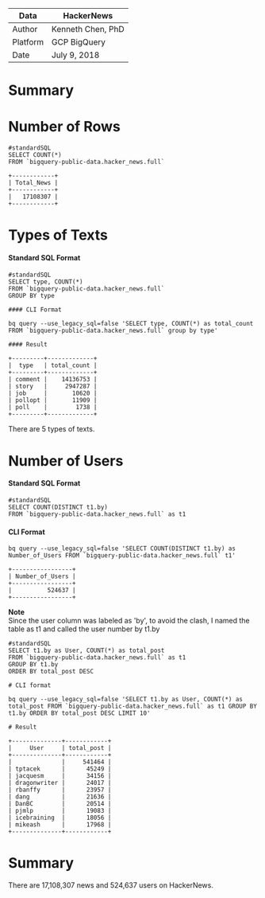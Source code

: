 |Data | HackerNews |
|---------|-------------|
|Author | Kenneth Chen, PhD|
|Platform | GCP BigQuery |
|Date | July 9, 2018 |

# Summary

# Number of Rows
```
#standardSQL
SELECT COUNT(*)
FROM `bigquery-public-data.hacker_news.full` 
```

```
+------------+
| Total_News |
+------------+
|   17108307 |
+------------+
```

# Types of Texts
#### Standard SQL Format  
```
#standardSQL  
SELECT type, COUNT(*)  
FROM `bigquery-public-data.hacker_news.full`   
GROUP BY type  

#### CLI Format  

bq query --use_legacy_sql=false 'SELECT type, COUNT(*) as total_count FROM `bigquery-public-data.hacker_news.full` group by type'

#### Result 

+---------+-------------+
|  type   | total_count |
+---------+-------------+
| comment |    14136753 |
| story   |     2947287 |
| job     |       10620 |
| pollopt |       11909 |
| poll    |        1738 |
+---------+-------------+
```
There are 5 types of texts.  

# Number of Users
#### Standard SQL Format  
```
#standardSQL
SELECT COUNT(DISTINCT t1.by)
FROM `bigquery-public-data.hacker_news.full` as t1
```

#### CLI Format  
```
bq query --use_legacy_sql=false 'SELECT COUNT(DISTINCT t1.by) as Number_of_Users FROM `bigquery-public-data.hacker_news.full` t1'
```

```
+-----------------+
| Number_of_Users |
+-----------------+
|          524637 |
+-----------------+
```

**Note**  
Since the user column was labeled as 'by', to avoid the clash, I named the table as t1 and called the user number by t1.by

```
#standardSQL
SELECT t1.by as User, COUNT(*) as total_post
FROM `bigquery-public-data.hacker_news.full` as t1 
GROUP BY t1.by
ORDER BY total_post DESC

# CLI format

bq query --use_legacy_sql=false 'SELECT t1.by as User, COUNT(*) as total_post FROM `bigquery-public-data.hacker_news.full` as t1 GROUP BY t1.by ORDER BY total_post DESC LIMIT 10'

# Result

+--------------+------------+
|     User     | total_post |
+--------------+------------+
|              |     541464 |
| tptacek      |      45249 |
| jacquesm     |      34156 |
| dragonwriter |      24017 |
| rbanffy      |      23957 |
| dang         |      21636 |
| DanBC        |      20514 |
| pjmlp        |      19083 |
| icebraining  |      18056 |
| mikeash      |      17968 |
+--------------+------------+
```


# Summary
There are 17,108,307 news and 524,637 users on HackerNews. 

